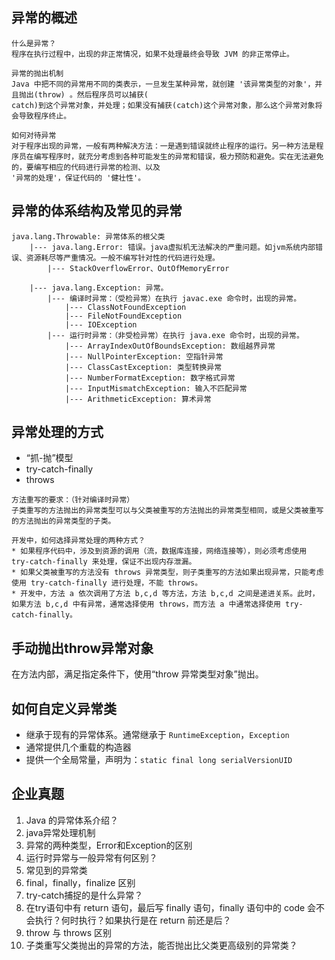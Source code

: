## 异常的概述

```
什么是异常？
程序在执行过程中，出现的非正常情况，如果不处理最终会导致 JVM 的非正常停止。

异常的抛出机制
Java 中把不同的异常用不同的类表示，一旦发生某种异常，就创建 '该异常类型的对象'，并且抛出(throw) 。然后程序员可以捕获(
catch)到这个异常对象，并处理；如果没有捕获(catch)这个异常对象，那么这个异常对象将会导致程序终止。

如何对待异常
对于程序出现的异常，一般有两种解决方法：一是遇到错误就终止程序的运行。另一种方法是程序员在编写程序时，就充分考虑到各种可能发生的异常和错误，极力预防和避免。实在无法避免的，要编写相应的代码进行异常的检测、以及
'异常的处理'，保证代码的 '健壮性'。
```

## 异常的体系结构及常见的异常

```
java.lang.Throwable: 异常体系的根父类
    |--- java.lang.Error: 错误。java虚拟机无法解决的严重问题。如jvm系统内部错误、资源耗尽等严重情况。一般不编写针对性的代码进行处理。
        |--- StackOverflowError、OutOfMemoryError
        
    |--- java.lang.Exception: 异常。
        |--- 编译时异常：（受检异常）在执行 javac.exe 命令时，出现的异常。
            |--- ClassNotFoundException
            |--- FileNotFoundException
            |--- IOException
        |--- 运行时异常：（非受检异常）在执行 java.exe 命令时，出现的异常。
            |--- ArrayIndexOutOfBoundsException: 数组越界异常
            |--- NullPointerException: 空指针异常
            |--- ClassCastException: 类型转换异常
            |--- NumberFormatException: 数字格式异常
            |--- InputMismatchException: 输入不匹配异常
            |--- ArithmeticException: 算术异常
```

## 异常处理的方式

* “抓-抛”模型
* try-catch-finally
* throws

```
方法重写的要求：（针对编译时异常）
子类重写的方法抛出的异常类型可以与父类被重写的方法抛出的异常类型相同，或是父类被重写的方法抛出的异常类型的子类。

开发中，如何选择异常处理的两种方式？
* 如果程序代码中，涉及到资源的调用（流，数据库连接，网络连接等），则必须考虑使用 try-catch-finally 来处理，保证不出现内存泄漏。
* 如果父类被重写的方法没有 throws 异常类型，则子类重写的方法如果出现异常，只能考虑使用 try-catch-finally 进行处理，不能 throws。
* 开发中，方法 a 依次调用了方法 b,c,d 等方法，方法 b,c,d 之间是递进关系。此时，如果方法 b,c,d 中有异常，通常选择使用 throws，而方法 a 中通常选择使用 try-catch-finally。
```

## 手动抛出throw异常对象

在方法内部，满足指定条件下，使用“throw 异常类型对象”抛出。

## 如何自定义异常类

* 继承于现有的异常体系。通常继承于 `RuntimeException`，`Exception`
* 通常提供几个重载的构造器
* 提供一个全局常量，声明为：`static final long serialVersionUID`

## 企业真题

1. Java 的异常体系介绍？
2. java异常处理机制
3. 异常的两种类型，Error和Exception的区别
4. 运行时异常与一般异常有何区别？
5. 常见到的异常类
6. final，finally，finalize 区别
7. try-catch捕捉的是什么异常？
8. 在try语句中有 return 语句，最后写 finally 语句，finally 语句中的 code 会不会执行？何时执行？如果执行是在 return 前还是后？
9. throw 与 throws 区别
10. 子类重写父类抛出的异常的方法，能否抛出比父类更高级别的异常类？
